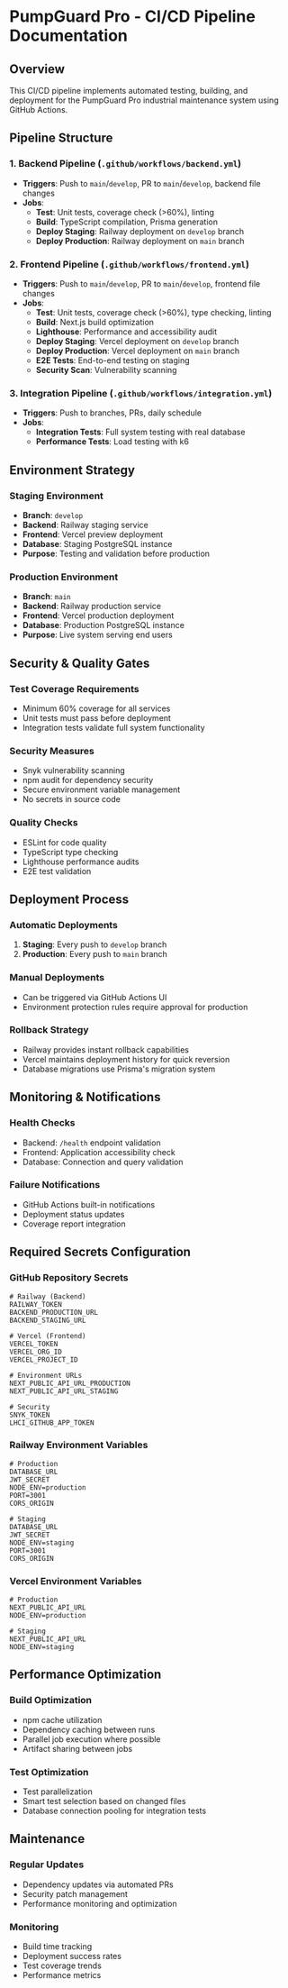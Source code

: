 # PumpGuard Pro - CI/CD Pipeline Documentation

## Overview
This CI/CD pipeline implements automated testing, building, and deployment for the PumpGuard Pro industrial maintenance system using GitHub Actions.

## Pipeline Structure

### 1. Backend Pipeline (`.github/workflows/backend.yml`)
- **Triggers**: Push to `main`/`develop`, PR to `main`/`develop`, backend file changes
- **Jobs**:
  - **Test**: Unit tests, coverage check (>60%), linting
  - **Build**: TypeScript compilation, Prisma generation
  - **Deploy Staging**: Railway deployment on `develop` branch
  - **Deploy Production**: Railway deployment on `main` branch

### 2. Frontend Pipeline (`.github/workflows/frontend.yml`)
- **Triggers**: Push to `main`/`develop`, PR to `main`/`develop`, frontend file changes
- **Jobs**:
  - **Test**: Unit tests, coverage check (>60%), type checking, linting
  - **Build**: Next.js build optimization
  - **Lighthouse**: Performance and accessibility audit
  - **Deploy Staging**: Vercel deployment on `develop` branch
  - **Deploy Production**: Vercel deployment on `main` branch
  - **E2E Tests**: End-to-end testing on staging
  - **Security Scan**: Vulnerability scanning

### 3. Integration Pipeline (`.github/workflows/integration.yml`)
- **Triggers**: Push to branches, PRs, daily schedule
- **Jobs**:
  - **Integration Tests**: Full system testing with real database
  - **Performance Tests**: Load testing with k6

## Environment Strategy

### Staging Environment
- **Branch**: `develop`
- **Backend**: Railway staging service
- **Frontend**: Vercel preview deployment
- **Database**: Staging PostgreSQL instance
- **Purpose**: Testing and validation before production

### Production Environment
- **Branch**: `main`
- **Backend**: Railway production service
- **Frontend**: Vercel production deployment
- **Database**: Production PostgreSQL instance
- **Purpose**: Live system serving end users

## Security & Quality Gates

### Test Coverage Requirements
- Minimum 60% coverage for all services
- Unit tests must pass before deployment
- Integration tests validate full system functionality

### Security Measures
- Snyk vulnerability scanning
- npm audit for dependency security
- Secure environment variable management
- No secrets in source code

### Quality Checks
- ESLint for code quality
- TypeScript type checking
- Lighthouse performance audits
- E2E test validation

## Deployment Process

### Automatic Deployments
1. **Staging**: Every push to `develop` branch
2. **Production**: Every push to `main` branch

### Manual Deployments
- Can be triggered via GitHub Actions UI
- Environment protection rules require approval for production

### Rollback Strategy
- Railway provides instant rollback capabilities
- Vercel maintains deployment history for quick reversion
- Database migrations use Prisma's migration system

## Monitoring & Notifications

### Health Checks
- Backend: `/health` endpoint validation
- Frontend: Application accessibility check
- Database: Connection and query validation

### Failure Notifications
- GitHub Actions built-in notifications
- Deployment status updates
- Coverage report integration

## Required Secrets Configuration

### GitHub Repository Secrets
```
# Railway (Backend)
RAILWAY_TOKEN
BACKEND_PRODUCTION_URL
BACKEND_STAGING_URL

# Vercel (Frontend)
VERCEL_TOKEN
VERCEL_ORG_ID
VERCEL_PROJECT_ID

# Environment URLs
NEXT_PUBLIC_API_URL_PRODUCTION
NEXT_PUBLIC_API_URL_STAGING

# Security
SNYK_TOKEN
LHCI_GITHUB_APP_TOKEN
```

### Railway Environment Variables
```
# Production
DATABASE_URL
JWT_SECRET
NODE_ENV=production
PORT=3001
CORS_ORIGIN

# Staging
DATABASE_URL
JWT_SECRET
NODE_ENV=staging
PORT=3001
CORS_ORIGIN
```

### Vercel Environment Variables
```
# Production
NEXT_PUBLIC_API_URL
NODE_ENV=production

# Staging
NEXT_PUBLIC_API_URL
NODE_ENV=staging
```

## Performance Optimization

### Build Optimization
- npm cache utilization
- Dependency caching between runs
- Parallel job execution where possible
- Artifact sharing between jobs

### Test Optimization
- Test parallelization
- Smart test selection based on changed files
- Database connection pooling for integration tests

## Maintenance

### Regular Updates
- Dependency updates via automated PRs
- Security patch management
- Performance monitoring and optimization

### Monitoring
- Build time tracking
- Deployment success rates
- Test coverage trends
- Performance metrics